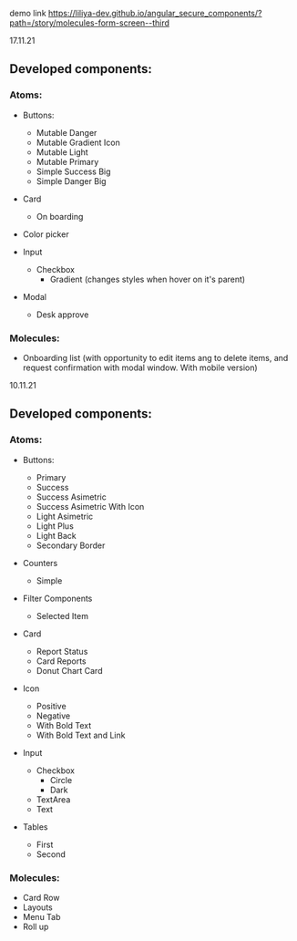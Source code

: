 demo link https://liliya-dev.github.io/angular_secure_components/?path=/story/molecules-form-screen--third

17.11.21
## Developed components: 

### Atoms:
  * Buttons:
    * Mutable Danger
    * Mutable Gradient Icon 
    * Mutable Light
    * Mutable Primary
    * Simple Success Big
    * Simple Danger Big

  * Card
    * On boarding
  
  * Color picker

  * Input 
    * Checkbox
      - Gradient (changes styles when hover on it's parent)

  * Modal
    * Desk approve

### Molecules:
  * Onboarding list (with opportunity to edit items ang to delete items, 
  and request confirmation with modal window. With mobile version)

10.11.21
## Developed components: 

### Atoms:
  * Buttons:
    * Primary
    * Success 
    * Success Asimetric
    * Success Asimetric With Icon
    * Light Asimetric
    * Light Plus
    * Light Back
    * Secondary Border
  
  * Counters
    * Simple
  
  * Filter Components
    * Selected Item

  * Card
    * Report Status
    * Card Reports
    * Donut Chart Card
  
  * Icon
    * Positive
    * Negative
    * With Bold Text
    * With Bold Text and Link

  * Input 
    * Checkbox
      - Circle
      - Dark 
    * TextArea
    * Text

  * Tables
    * First
    * Second

### Molecules:
  * Card Row
  * Layouts
  * Menu
    Tab
  * Roll up



  
